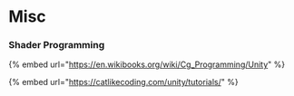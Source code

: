 # Misc

### Shader Programming&#x20;

{% embed url="https://en.wikibooks.org/wiki/Cg_Programming/Unity" %}

{% embed url="https://catlikecoding.com/unity/tutorials/" %}
